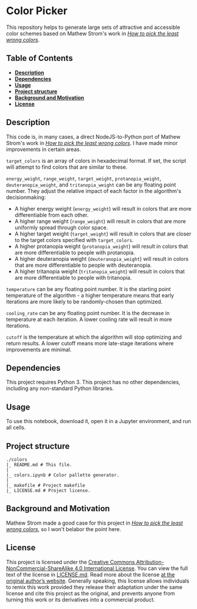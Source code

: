 # Color Picker

This repository helps to generate large sets of attractive and accessible color schemes based on Mathew Strom's work in [*How to pick the least wrong colors*](https://matthewstrom.com/writing/how-to-pick-the-least-wrong-colors).

## Table of Contents

* [**Description**](#description)
* [**Dependencies**](#dependencies)
* [**Usage**](#usage)
* [**Project structure**](#project-structure)
* [**Background and Motivation**](#background-and-motivation)
* [**License**](#license)

## Description

This code is, in many cases, a direct NodeJS-to-Python port of Mathew Strom's work in [*How to pick the least wrong colors*](https://matthewstrom.com/writing/how-to-pick-the-least-wrong-colors). I have made minor improvements in certain areas.

`target_colors` is an array of colors in hexadecimal format. If set, the script will attempt to find colors that are similar to these.

`energy_weight`, `range_weight`, `target_weight`, `protanopia_weight`, `deuteranopia_weight`, and `tritanopia_weight` can be any floating point number. They adjust the relative impact of each factor in the algorithm's decisionmaking:

- A higher energy weight (`energy_weight`) will result in colors that are more differentiable from each other.
- A higher range weight (`range_weight`) will result in colors that are more uniformly spread through color space.
- A higher target weight (`target_weight`) will result in colors that are closer to the target colors specified with `target_colors`.
- A higher protanopia weight (`protanopia_weight`) will result in colors that are more differentiable to people with protanopia.
- A higher deuteranopia weight (`deuteranopia_weight`) will result in colors that are more differentiable to people with deuteranopia.
- A higher tritanopia weight (`tritanopia_weight`) will result in colors that are more differentiable to people with tritanopia.

`temperature` can be any floating point number. It is the starting point temperature of the algorithm - a higher temperature means that early iterations are more likely to be randomly-chosen than optimized.

`cooling_rate` can be any floating point number. It is the decrease in temperature at each iteration. A lower cooling rate will result in more iterations.

`cutoff` is the temperature at which the algorithm will stop optimizing and return results. A lower cutoff means more late-stage iterations where improvements are minimal.

## Dependencies

This project requires Python 3. This project has no other dependencies, including any non-standard Python libraries.

## Usage

To use this notebook, download it, open it in a Jupyter environment, and run all cells.

## Project structure

```
./colors
|_ README.md # This file.
|
|_ colors.ipynb # Color pallette generator.
|
|_ makefile # Project makefile
|_ LICENSE.md # Project license.
```

## Background and Motivation

Mathew Strom made a good case for this project in [*How to pick the least wrong colors*](https://matthewstrom.com/writing/how-to-pick-the-least-wrong-colors), so I won't belabor the point here.

## License

This project is licensed under the [Creative Commons Attribution-NonCommercial-ShareAlike 4.0 International License](https://creativecommons.org/licenses/by-nc-sa/4.0/). You can view the full text of the license in [LICENSE.md](./LICENSE.md). Read more about the license [at the original author’s website](https://zacs.site/disclaimers.html). Generally speaking, this license allows individuals to remix this work provided they release their adaptation under the same license and cite this project as the original, and prevents anyone from turning this work or its derivatives into a commercial product.
